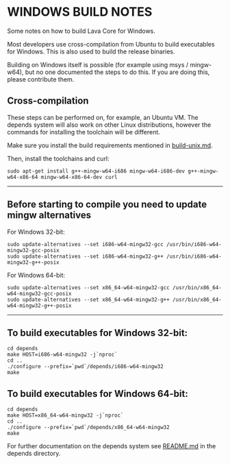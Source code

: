 WINDOWS BUILD NOTES
====================

Some notes on how to build Lava Core for Windows.

Most developers use cross-compilation from Ubuntu to build executables for
Windows. This is also used to build the release binaries.

Building on Windows itself is possible (for example using msys / mingw-w64),
but no one documented the steps to do this. If you are doing this, please contribute them.

Cross-compilation
-------------------

These steps can be performed on, for example, an Ubuntu VM. The depends system
will also work on other Linux distributions, however the commands for
installing the toolchain will be different.

Make sure you install the build requirements mentioned in
[build-unix.md](/doc/build-unix.md).

Then, install the toolchains and curl:

    sudo apt-get install g++-mingw-w64-i686 mingw-w64-i686-dev g++-mingw-w64-x86-64 mingw-w64-x86-64-dev curl

*******************
Before starting to compile you need to update mingw alternatives
-------------
For Windows 32-bit:

    sudo update-alternatives --set i686-w64-mingw32-gcc /usr/bin/i686-w64-mingw32-gcc-posix
    sudo update-alternatives --set i686-w64-mingw32-g++ /usr/bin/i686-w64-mingw32-g++-posix

For Windows 64-bit:

    sudo update-alternatives --set x86_64-w64-mingw32-gcc /usr/bin/x86_64-w64-mingw32-gcc-posix
    sudo update-alternatives --set x86_64-w64-mingw32-g++ /usr/bin/x86_64-w64-mingw32-g++-posix

********************
To build executables for Windows 32-bit:
------------------

    cd depends
    make HOST=i686-w64-mingw32 -j`nproc`
    cd ..
    ./configure --prefix=`pwd`/depends/i686-w64-mingw32
    make

To build executables for Windows 64-bit:
------------------

    cd depends
    make HOST=x86_64-w64-mingw32 -j`nproc`
    cd ..
    ./configure --prefix=`pwd`/depends/x86_64-w64-mingw32
    make

For further documentation on the depends system see [README.md](../depends/README.md) in the depends directory.

